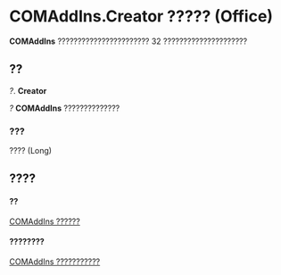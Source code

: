
# COMAddIns.Creator ????? (Office)

 **COMAddIns** ??????????????????????? 32 ?????????????????????


## ??

 _?_. **Creator**

 _?_ **COMAddIns** ??????????????


### ???

???? (Long)


## ????


#### ??


[COMAddIns ??????](f6efa1cc-8d30-27d5-8b07-7ddad22f16ef.md)
#### ????????


[COMAddIns ???????????](http://msdn.microsoft.com/library/0fc908fa-0846-07ca-d2a2-4c87525ae719%28Office.15%29.aspx)
